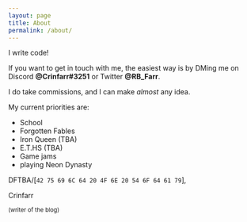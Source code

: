```yaml
---
layout: page
title: About
permalink: /about/
---
```


I write code!

If you want to get in touch with me, the easiest way is by DMing me on Discord **@Crinfarr#3251** or Twitter **@RB_Farr**.

I do take commissions, and I can make *almost* any idea.

My current priorities are:

- School
- Forgotten Fables
- Iron Queen (TBA)
- E.T.HS (TBA)
- Game jams
- playing Neon Dynasty

DFTBA/[`42 75 69 6C 64 20 4F 6E 20 54 6F 64 61 79`],

Crinfarr

<sup>(writer of the blog)</sup>


&nbsp;
